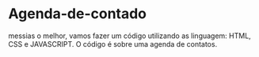 # Agenda-de-contado
messias o melhor, vamos fazer um código utilizando as linguagem: HTML, CSS e JAVASCRIPT. O código é sobre uma agenda de contatos. 
